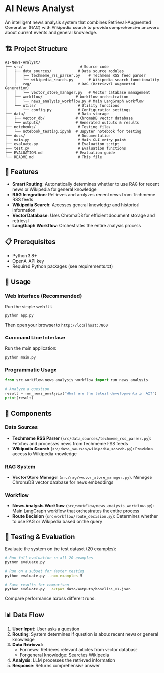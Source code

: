 # AI News Analyst

An intelligent news analysis system that combines Retrieval-Augmented Generation (RAG) with Wikipedia search to provide comprehensive answers about current events and general knowledge.

## 🏗️ Project Structure

```
AI-News-Analyst/
├── src/                          # Source code
│   ├── data_sources/            # Data source modules
│   │   ├── techmeme_rss_parser.py    # Techmeme RSS feed parser
│   │   └── wikipedia_search.py       # Wikipedia search functionality
│   ├── rag/                     # RAG (Retrieval-Augmented Generation)
│   │   └── vector_store_manager.py   # Vector database management
│   ├── workflow/               # Workflow orchestration
│   │   └── news_analysis_workflow.py # Main LangGraph workflow
│   └── utils/                   # Utility functions
│       └── config.py            # Configuration settings
├── data/                        # Data storage
│   ├── vector_db/              # ChromaDB vector database
│   └── outputs/                # Generated outputs & results
├── notebooks/                   # Testing files
│   └── notebook_testing.ipynb  # Jupyter notebook for testing
├── docs/                        # Documentation
├── main.py                      # Main CLI entry point
├── evaluate.py                  # Evaluation script
├── test.py                      # Evaluation functions
├── EVALUATION.md               # Evaluation guide
└── README.md                    # This file
```

## 🚀 Features

- **Smart Routing**: Automatically determines whether to use RAG for recent news or Wikipedia for general knowledge
- **RAG Integration**: Retrieves and analyzes recent news from Techmeme RSS feeds
- **Wikipedia Search**: Accesses general knowledge and historical information
- **Vector Database**: Uses ChromaDB for efficient document storage and retrieval
- **LangGraph Workflow**: Orchestrates the entire analysis process

## 📋 Prerequisites

- Python 3.8+
- OpenAI API key
- Required Python packages (see requirements.txt)

## 🎯 Usage

### Web Interface (Recommended)

Run the simple web UI:
```bash
python app.py
```

Then open your browser to `http://localhost:7860`

### Command Line Interface

Run the main application:
```bash
python main.py
```

### Programmatic Usage

```python
from src.workflow.news_analysis_workflow import run_news_analysis

# Analyze a question
result = run_news_analysis("What are the latest developments in AI?")
print(result)
```

## 🔧 Components

### Data Sources
- **Techmeme RSS Parser** (`src/data_sources/techmeme_rss_parser.py`): Fetches and processes news from Techmeme RSS feeds
- **Wikipedia Search** (`src/data_sources/wikipedia_search.py`): Provides access to Wikipedia knowledge

### RAG System
- **Vector Store Manager** (`src/rag/vector_store_manager.py`): Manages ChromaDB vector database for news embeddings

### Workflow
- **News Analysis Workflow** (`src/workflow/news_analysis_workflow.py`): Main LangGraph workflow that orchestrates the entire process
- **Route Decision** (`src/workflow/route_decision.py`): Determines whether to use RAG or Wikipedia based on the query

## 🧪 Testing & Evaluation

Evaluate the system on the test dataset (20 examples):

```bash
# Run full evaluation on all 20 examples
python evaluate.py

# Run on a subset for faster testing
python evaluate.py --num-examples 5

# Save results for comparison
python evaluate.py --output data/outputs/baseline_v1.json
```

Compare performance across different runs:



## 📊 Data Flow

1. **User Input**: User asks a question
2. **Routing**: System determines if question is about recent news or general knowledge
3. **Data Retrieval**: 
   - For news: Retrieves relevant articles from vector database
   - For general knowledge: Searches Wikipedia
4. **Analysis**: LLM processes the retrieved information
5. **Response**: Returns comprehensive answer

